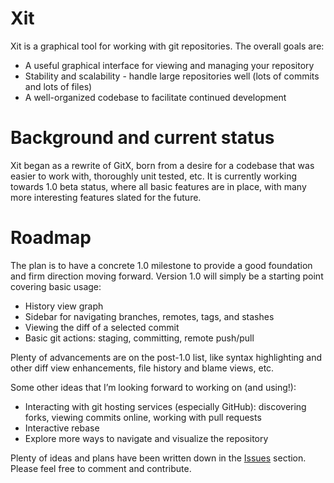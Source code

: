 # Xit

Xit is a graphical tool for working with git repositories. The overall goals are:

  * A useful graphical interface for viewing and managing your repository
  * Stability and scalability - handle large repositories well (lots of commits and lots of files)
  * A well-organized codebase to facilitate continued development

# Background and current status

Xit began as a rewrite of GitX, born from a desire for a codebase that was easier to work with, thoroughly unit tested, etc. It is currently working towards 1.0 beta status, where all basic features are in place, with many more interesting features slated for the future.

# Roadmap

The plan is to have a concrete 1.0 milestone to provide a good foundation and firm direction moving forward. Version 1.0 will simply be a starting point covering basic usage:

  * History view graph
  * Sidebar for navigating branches, remotes, tags, and stashes
  * Viewing the diff of a selected commit
  * Basic git actions: staging, committing, remote push/pull

Plenty of advancements are on the post-1.0 list, like syntax highlighting and other diff view enhancements, file history and blame views, etc.

Some other ideas that I’m looking forward to working on (and using!):

  * Interacting with git hosting services (especially GitHub): discovering forks, viewing commits online, working with pull requests
  * Interactive rebase
  * Explore more ways to navigate and visualize the repository

Plenty of ideas and plans have been written down in the [Issues] section. Please feel free to comment and contribute.

  [Issues]: https://github.com/Uncommon/Xit/issues
